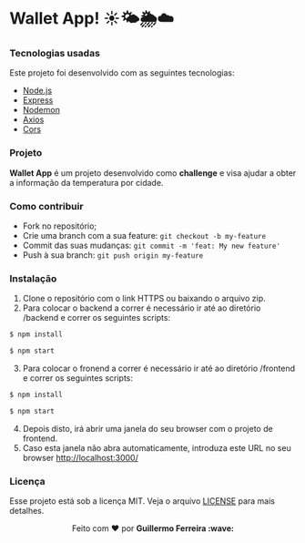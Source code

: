 <h1>
    <b>Wallet App!</b> ☀️🌤️🌦️☁️
</h4> 

### Tecnologias usadas
Este projeto foi desenvolvido com as seguintes tecnologias:
- [Node.js](https://nodejs.org/en/)
- [Express](https://expressjs.com) 
- [Nodemon](https://www.npmjs.com/package/nodemon)
- [Axios](https://www.npmjs.com/package/axios)
- [Cors](https://www.npmjs.com/package/cors)

### Projeto

<b>Wallet App</b> é um projeto desenvolvido como <b>challenge</b> e visa ajudar a obter a informação da temperatura por cidade.

### Como contribuir

- Fork no repositório;
- Crie uma branch com a sua feature: `git checkout -b my-feature`
- Commit das suas mudanças: `git commit -m 'feat: My new feature'`
- Push à sua branch: `git push origin my-feature`


### Instalação

1. Clone o repositório com o link HTTPS ou baixando o arquivo zip.
2. Para colocar o backend a correr é necessário ir até ao diretório /backend e correr os seguintes scripts:

```sh
$ npm install
```
```sh
$ npm start
```

3. Para colocar o fronend a correr é necessário ir até ao diretório /frontend e correr os seguintes scripts:

```sh
$ npm install
```
```sh
$ npm start
```
4. Depois disto, irá abrir uma janela do seu browser com o projeto de frontend.
5. Caso esta janela não abra automaticamente, introduza este URL no seu browser [http://localhost:3000/](http://localhost:3000/)


### Licença

Esse projeto está sob a licença MIT. Veja o arquivo [LICENSE](LICENSE) para mais detalhes.

<p align="center">Feito com ❤️ por <strong>Guillermo Ferreira :wave: </p>
